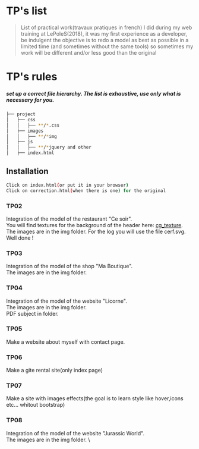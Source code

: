 # TP's list
> List of practical work(travaux pratiques in french) I did during my web training at LePoleS(2018), 
> it was my first experience as a developer, be indulgent
> the objective is to redo a model as best as possible in a limited time (and sometimes without the same tools)
> so sometimes my work will be different and/or less good than the original

# TP's rules
##### set up a correct file hierarchy. The list is exhaustive, use only what is necessary for you.
```sh
├── project
│   ├── css
│   │   ├── **/*.css
│   ├── images
│   │   ├── **/*img
│   ├── js
│   │   ├── **/*jquery and other
│   ├── index.html
```
## Installation
```sh
Click on index.html(or put it in your browser)
Click on correction.html(when there is one) for the original
```


### TP02
Integration of the model of the restaurant "Ce soir". \
You will find textures for the background of the header here: [cg_texture](http://www.textures.com/browse/bare/45356).
The images are in the img folder.
For the log you will use the file cerf.svg.
Well done !

### TP03
Integration of the model of the shop "Ma Boutique". \
The images are in the img folder.

### TP04
Integration of the model of the website "Licorne". \
The images are in the img folder. \
PDF subject in folder.

### TP05
Make a website about myself with contact page.

### TP06
Make a gite rental site(only index page)

### TP07
Make a site with images effects(the goal is to learn style like hover,icons etc... whitout bootstrap)

### TP08
Integration of the model of the website "Jurassic World". \
The images are in the img folder. \
